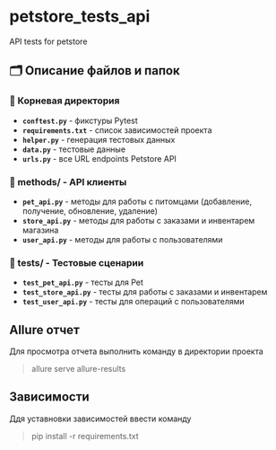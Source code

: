 # petstore_tests_api
API tests for petstore

## 🗂 Описание файлов и папок

### 📂 Корневая директория
- **`conftest.py`** - фикстуры Pytest
- **`requirements.txt`** - список зависимостей проекта
- **`helper.py`** - генерация тестовых данных
- **`data.py`** - тестовые данные
- **`urls.py`** - все URL endpoints Petstore API

### 📂 methods/ - API клиенты
- **`pet_api.py`** - методы для работы с питомцами (добавление, получение, обновление, удаление)
- **`store_api.py`** - методы для работы с заказами и инвентарем магазина
- **`user_api.py`** - методы для работы с пользователями

### 📂 tests/ - Тестовые сценарии
- **`test_pet_api.py`** - тесты для Pet
- **`test_store_api.py`** - тесты для работы с заказами и инвентарем
- **`test_user_api.py`** - тесты для операций с пользователями


## Allure отчет
Для просмотра отчета выполнить команду в директории проекта
> allure serve allure-results

## Зависимости
Ддя уставновки зависимостей ввести команду
> pip install -r requirements.txt